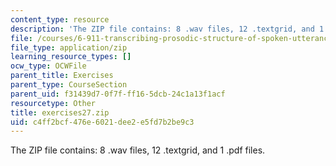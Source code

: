 ```yaml
---
content_type: resource
description: 'The ZIP file contains: 8 .wav files, 12 .textgrid, and 1 .pdf files.'
file: /courses/6-911-transcribing-prosodic-structure-of-spoken-utterances-with-tobi-january-iap-2006/c4ff2bcf476e6021dee2e5fd7b2be9c3_exercises27.zip
file_type: application/zip
learning_resource_types: []
ocw_type: OCWFile
parent_title: Exercises
parent_type: CourseSection
parent_uid: f31439d7-0f7f-ff16-5dcb-24c1a13f1acf
resourcetype: Other
title: exercises27.zip
uid: c4ff2bcf-476e-6021-dee2-e5fd7b2be9c3
---
```

The ZIP file contains: 8 .wav files, 12 .textgrid, and 1 .pdf files.

